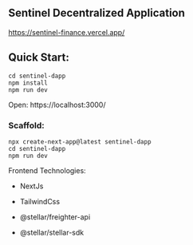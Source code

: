 ## Sentinel Decentralized Application

https://sentinel-finance.vercel.app/ 

## Quick Start:

```
cd sentinel-dapp
npm install
npm run dev
```

Open: https://localhost:3000/

### Scaffold:

```
npx create-next-app@latest sentinel-dapp
cd sentinel-dapp
npm run dev
```

Frontend Technologies:

- NextJs

- TailwindCss

- @stellar/freighter-api

- @stellar/stellar-sdk
